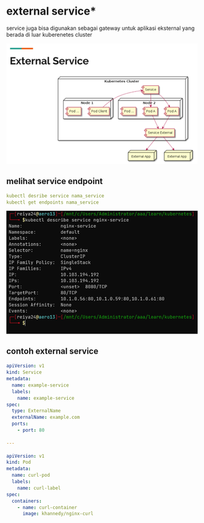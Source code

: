 # external service*

service juga bisa digunakan sebagai gateway untuk aplikasi eksternal yang berada di luar kuberenetes cluster

![Untitled](external%20service%2047e761a2a2124d989752610e161b6ef4/Untitled.png)

## melihat service endpoint

```yaml
kubectl desribe service nama_service
kubectl get endpoints nama_service
```

![Untitled](external%20service%2047e761a2a2124d989752610e161b6ef4/Untitled%201.png)

## contoh external service

```yaml
apiVersion: v1
kind: Service
metadata:
  name: example-service
  labels:
    name: example-service
spec:
  type: ExternalName
  externalName: example.com
  ports:
    - port: 80

---

apiVersion: v1
kind: Pod
metadata:
  name: curl-pod
  labels:
    name: curl-label
spec:
  containers:
    - name: curl-container
      image: khannedy/nginx-curl
```